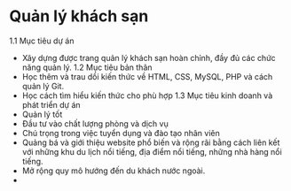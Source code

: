 # Quản lý khách sạn
1.1 Mục tiêu  dự án
  - Xây dựng được trang quản lý khách sạn hoàn chỉnh, đầy đủ các chức năng quản lý.
1.2 Mục tiêu bản thân
  - Học thêm và trau dồi kiến thức về HTML, CSS, MySQL, PHP và cách quản lý Git.
  - Học cách tìm hiểu kiến thức cho phù hợp
1.3 Mục tiêu kinh doanh và phát triển dự án
  - Quản lý tốt
  - Đầu tư vào chất lượng phòng và dịch vụ
  - Chú trọng trong việc tuyển dụng và đào tạo nhân viên
  - Quảng bá và giới thiệu website phổ biến và rộng rãi bằng cách liên kết với những khu du lịch nổi tiếng, địa điểm nổi tiếng, những nhà hàng nổi tiếng.
  - Mở rộng quy mô hướng đến du khách nước ngoài.
  - 
